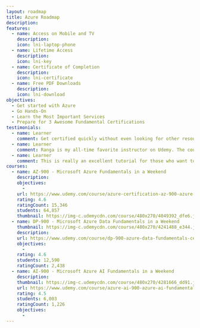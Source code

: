 ```yaml
---
layout: roadmap
title: Azure Roadmap
description:
features:
  - name: Access on Mobile and TV
    description: 
    icon: lni-laptop-phone
  - name: Lifetime Access
    description: 
    icon: lni-key
  - name: Certificate of Completion
    description: 
    icon: lni-certificate
  - name: Free PDF Downloads
    description: 
    icon: lni-download
objectives:
  - Get started with Azure
  - Go Hands-On 
  - Learn the Most Important Services
  - Prepare for 3 Awesome Fundamental Certifications
testimonials:
  - name: Learner
    comment: Get certified quickly without even looking for other resources. Just watch videos for 2 days and appeared for the exam and cleared the exam.
  - name: Learner
    comment: Ranga is my all-time favorite instructor on Udemy. The course is well structured.
  - name: Learner
    comment: This is really an excellent tutorial for those who want to learn what Azure is. Kudos to Tutor.
courses:
  - name: AZ-900 - Microsoft Azure Fundamentals in a Weekend
    description:
    objectives:
      - 
    url: https://www.udemy.com/course/azure-certification-az-900-azure-fundamentals/?couponCode=APR2023
    rating: 4.6
    ratingCount: 15,346
    students: 64,857
    thumbnail: https://img-c.udemycdn.com/course/480x270/4049392_dfe6.jpg
  - name: DP-900 - Microsoft Azure Data Fundamentals in a Weekend
    thumbnail: https://img-c.udemycdn.com/course/480x270/4241488_e344.jpg
    description:
    url: https://www.udemy.com/course/dp-900-azure-data-fundamentals-certification/?couponCode=APR2023
    objectives:
      - 
    rating: 4.6
    students: 12,590
    ratingCount: 2,438
  - name: AI-900 - Microsoft Azure AI Fundamentals in a Weekend
    description:
    thumbnail: https://img-c.udemycdn.com/course/480x270/4281666_dd91.jpg
    url: https://www.udemy.com/course/azure-ai-900-azure-ai-fundamentals/?couponCode=APR2023
    rating: 4.5
    students: 6,003
    ratingCount: 1,226
    objectives:
      - 
---
```


